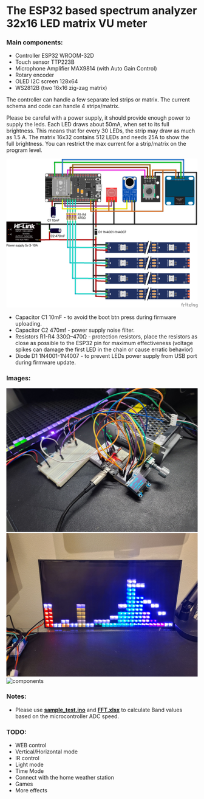 # The ESP32 based spectrum analyzer 32x16 LED matrix VU meter

### Main components:
 - Controller ESP32 WROOM-32D
 - Touch sensor TTP223B
 - Microphone Amplifier MAX9814 (with Auto Gain Control)
 - Rotary encoder
 - OLED I2C screen 128x64
 - WS2812B (two 16x16 zig-zag matrix) 

The controller can handle a few separate led strips or matrix. 
The current schema and code can handle 4 strips/matrix.

Please be careful with a power supply, it should provide enough power to supply the leds. 
Each LED draws about 50mA, when set to its full brightness. 
This means that for every 30 LEDs, the strip may draw as much as 1.5 A.
The matrix 16x32 contains 512 LEDs and needs 25A to show the full brightness.
You can restrict the max current for a strip/matrix on the program level. 

![Main schema](fritzing/schema.png)

- Capacitor C1 10mF - to avoid the boot btn press during firmware uploading.
- Capacitor C2 470mf - power supply noise filter.
- Resistors R1-R4 330Ω–470Ω - protection resistors, place the resistors as close as possible to the ESP32 pin for maximum effectiveness (voltage spikes can damage the first LED in the chain or cause erratic behavior)  
- Diode D1 1N4001-1N4007 - to prevent LEDs power supply from USB port during firmware update.

### Images: 
![prototype](images/0001.jpg)
![matrix](images/0002.jpg)
![components](images/0003.jpg)

### Notes: 
- Please use **[sample_test.ino](sampleTest/sample_test.ino)** and **[FFT.xlsx](sampleTest/FFT.xlsx)** to calculate Band values based on the microcontroller ADC speed.

### TODO:
- WEB control
- Vertical/Horizontal mode
- IR control
- Light mode
- Time Mode
- Connect with the home weather station
- Games
- More effects






